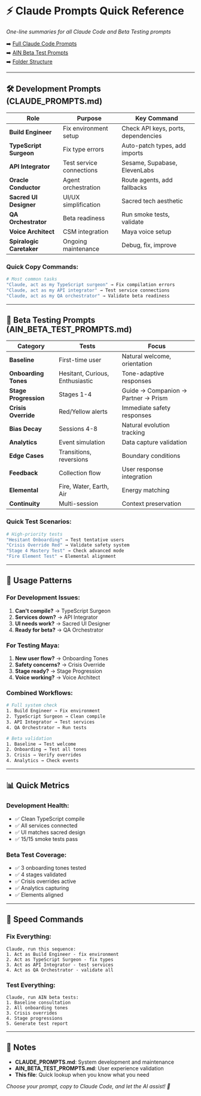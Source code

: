# ⚡ Claude Prompts Quick Reference

*One-line summaries for all Claude Code and Beta Testing prompts*

➡️ [Full Claude Code Prompts](../CLAUDE_PROMPTS.md)  
➡️ [AIN Beta Test Prompts](../AIN_BETA_TEST_PROMPTS.md)  
➡️ [Folder Structure](../FOLDER_STRUCTURE.md)

---

## 🛠️ Development Prompts (CLAUDE_PROMPTS.md)

| Role | Purpose | Key Command |
|------|---------|-------------|
| **Build Engineer** | Fix environment setup | Check API keys, ports, dependencies |
| **TypeScript Surgeon** | Fix type errors | Auto-patch types, add imports |
| **API Integrator** | Test service connections | Sesame, Supabase, ElevenLabs |
| **Oracle Conductor** | Agent orchestration | Route agents, add fallbacks |
| **Sacred UI Designer** | UI/UX simplification | Sacred tech aesthetic |
| **QA Orchestrator** | Beta readiness | Run smoke tests, validate |
| **Voice Architect** | CSM integration | Maya voice setup |
| **Spiralogic Caretaker** | Ongoing maintenance | Debug, fix, improve |

### Quick Copy Commands:
```bash
# Most common tasks
"Claude, act as my TypeScript surgeon" → Fix compilation errors
"Claude, act as my API integrator" → Test service connections
"Claude, act as my QA orchestrator" → Validate beta readiness
```

---

## 🧪 Beta Testing Prompts (AIN_BETA_TEST_PROMPTS.md)

| Category | Tests | Focus |
|----------|-------|--------|
| **Baseline** | First-time user | Natural welcome, orientation |
| **Onboarding Tones** | Hesitant, Curious, Enthusiastic | Tone-adaptive responses |
| **Stage Progression** | Stages 1-4 | Guide → Companion → Partner → Prism |
| **Crisis Override** | Red/Yellow alerts | Immediate safety responses |
| **Bias Decay** | Sessions 4-8 | Natural evolution tracking |
| **Analytics** | Event simulation | Data capture validation |
| **Edge Cases** | Transitions, reversions | Boundary conditions |
| **Feedback** | Collection flow | User response integration |
| **Elemental** | Fire, Water, Earth, Air | Energy matching |
| **Continuity** | Multi-session | Context preservation |

### Quick Test Scenarios:
```bash
# High-priority tests
"Hesitant Onboarding" → Test tentative users
"Crisis Override Red" → Validate safety system
"Stage 4 Mastery Test" → Check advanced mode
"Fire Element Test" → Elemental alignment
```

---

## 🎯 Usage Patterns

### For Development Issues:
1. **Can't compile?** → TypeScript Surgeon
2. **Services down?** → API Integrator  
3. **UI needs work?** → Sacred UI Designer
4. **Ready for beta?** → QA Orchestrator

### For Testing Maya:
1. **New user flow?** → Onboarding Tones
2. **Safety concerns?** → Crisis Override
3. **Stage ready?** → Stage Progression
4. **Voice working?** → Voice Architect

### Combined Workflows:
```bash
# Full system check
1. Build Engineer → Fix environment
2. TypeScript Surgeon → Clean compile
3. API Integrator → Test services
4. QA Orchestrator → Run tests

# Beta validation
1. Baseline → Test welcome
2. Onboarding → Test all tones
3. Crisis → Verify overrides
4. Analytics → Check events
```

---

## 📊 Quick Metrics

### Development Health:
- ✅ Clean TypeScript compile
- ✅ All services connected
- ✅ UI matches sacred design
- ✅ 15/15 smoke tests pass

### Beta Test Coverage:
- ✅ 3 onboarding tones tested
- ✅ 4 stages validated
- ✅ Crisis overrides active
- ✅ Analytics capturing
- ✅ Elements aligned

---

## 🚀 Speed Commands

### Fix Everything:
```
Claude, run this sequence:
1. Act as Build Engineer - fix environment
2. Act as TypeScript Surgeon - fix types  
3. Act as API Integrator - test services
4. Act as QA Orchestrator - validate all
```

### Test Everything:
```
Claude, run AIN beta tests:
1. Baseline consultation
2. All onboarding tones
3. Crisis overrides
4. Stage progressions
5. Generate test report
```

---

## 📝 Notes

- **CLAUDE_PROMPTS.md**: System development and maintenance
- **AIN_BETA_TEST_PROMPTS.md**: User experience validation
- **This file**: Quick lookup when you know what you need

*Choose your prompt, copy to Claude Code, and let the AI assist! 🎯*